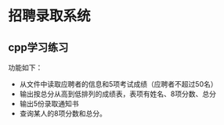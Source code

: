 # 招聘录取系统
## cpp学习练习 
功能如下：
* 从文件中读取应聘者的信息和5项考试成绩（应聘者不超过50名）
* 输出按总分从高到低排列的成绩表，表项有姓名、8项分数、总分
* 输出5份录取通知书
* 查询某人的8项分数和总分。
